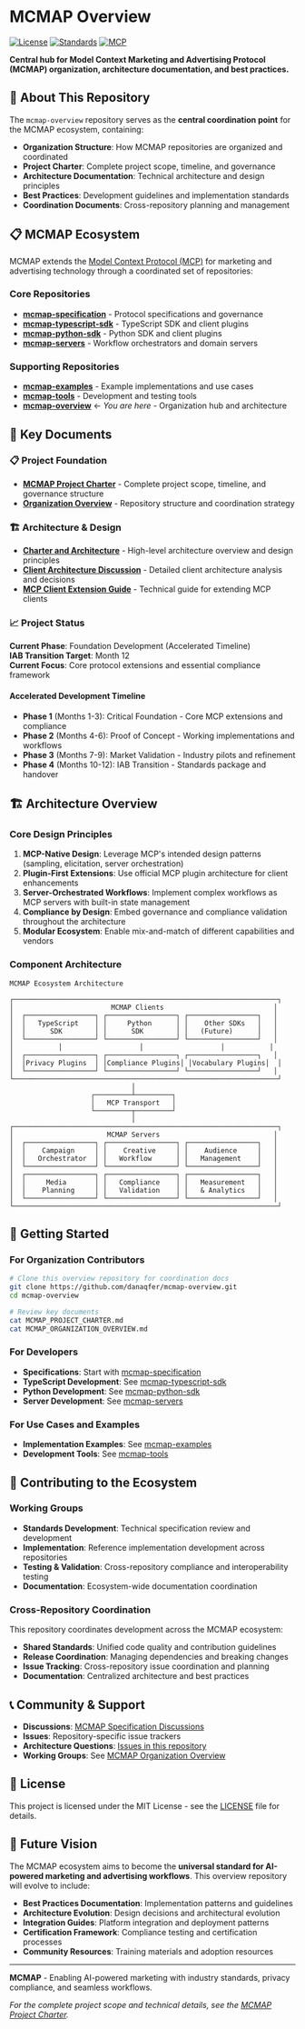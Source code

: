 # MCMAP Overview

[![License](https://img.shields.io/badge/License-MIT-blue.svg)](https://github.com/danaqfer/mcmap-specification/blob/master/LICENSE)
[![Standards](https://img.shields.io/badge/Standards-MCMAP%20v1.0-green.svg)](https://github.com/danaqfer/mcmap-specification)
[![MCP](https://img.shields.io/badge/Built%20on-MCP-orange.svg)](https://modelcontextprotocol.io)

**Central hub for Model Context Marketing and Advertising Protocol (MCMAP) organization, architecture documentation, and best practices.**

## 🎯 About This Repository

The `mcmap-overview` repository serves as the **central coordination point** for the MCMAP ecosystem, containing:

- **Organization Structure**: How MCMAP repositories are organized and coordinated
- **Project Charter**: Complete project scope, timeline, and governance
- **Architecture Documentation**: Technical architecture and design principles
- **Best Practices**: Development guidelines and implementation standards
- **Coordination Documents**: Cross-repository planning and management

## 📋 MCMAP Ecosystem

MCMAP extends the [Model Context Protocol (MCP)](https://modelcontextprotocol.io) for marketing and advertising technology through a coordinated set of repositories:

### Core Repositories
- **[mcmap-specification](https://github.com/danaqfer/mcmap-specification)** - Protocol specifications and governance
- **[mcmap-typescript-sdk](https://github.com/danaqfer/mcmap-typescript-sdk)** - TypeScript SDK and client plugins
- **[mcmap-python-sdk](https://github.com/danaqfer/mcmap-python-sdk)** - Python SDK and client plugins
- **[mcmap-servers](https://github.com/danaqfer/mcmap-servers)** - Workflow orchestrators and domain servers

### Supporting Repositories  
- **[mcmap-examples](https://github.com/danaqfer/mcmap-examples)** - Example implementations and use cases
- **[mcmap-tools](https://github.com/danaqfer/mcmap-tools)** - Development and testing tools
- **[mcmap-overview](https://github.com/danaqfer/mcmap-overview)** ← *You are here* - Organization hub and architecture

## 📖 Key Documents

### 📋 Project Foundation
- **[MCMAP Project Charter](MCMAP_PROJECT_CHARTER.md)** - Complete project scope, timeline, and governance structure
- **[Organization Overview](MCMAP_ORGANIZATION_OVERVIEW.md)** - Repository structure and coordination strategy

### 🏗️ Architecture & Design
- **[Charter and Architecture](MCMAP%20Charter%20and%20Architecture.md)** - High-level architecture overview and design principles
- **[Client Architecture Discussion](MCMAP%20Client%20Architecture%20approach%20Claud%20discussion.md)** - Detailed client architecture analysis and decisions
- **[MCP Client Extension Guide](MCP_CLIENT_EXTENSION_GUIDE.md)** - Technical guide for extending MCP clients

### 📈 Project Status

**Current Phase**: Foundation Development (Accelerated Timeline)  
**IAB Transition Target**: Month 12  
**Current Focus**: Core protocol extensions and essential compliance framework

#### Accelerated Development Timeline
- **Phase 1** (Months 1-3): Critical Foundation - Core MCP extensions and compliance
- **Phase 2** (Months 4-6): Proof of Concept - Working implementations and workflows  
- **Phase 3** (Months 7-9): Market Validation - Industry pilots and refinement
- **Phase 4** (Months 10-12): IAB Transition - Standards package and handover

## 🏗️ Architecture Overview

### Core Design Principles
1. **MCP-Native Design**: Leverage MCP's intended design patterns (sampling, elicitation, server orchestration)
2. **Plugin-First Extensions**: Use official MCP plugin architecture for client enhancements
3. **Server-Orchestrated Workflows**: Implement complex workflows as MCP servers with built-in state management
4. **Compliance by Design**: Embed governance and compliance validation throughout the architecture
5. **Modular Ecosystem**: Enable mix-and-match of different capabilities and vendors

### Component Architecture
```
MCMAP Ecosystem Architecture

┌─────────────────────────────────────────────────────────────────┐
│                        MCMAP Clients                           │
│  ┌─────────────────┐ ┌─────────────────┐ ┌─────────────────┐   │
│  │   TypeScript    │ │     Python      │ │    Other SDKs   │   │
│  │      SDK        │ │      SDK        │ │   (Future)      │   │
│  └─────────────────┘ └─────────────────┘ └─────────────────┘   │
│           │                   │                   │           │
│  ┌─────────────────┐ ┌─────────────────┐ ┌─────────────────┐   │
│  │Privacy Plugins  │ │Compliance Plugins│ │Vocabulary Plugins│  │
│  └─────────────────┘ └─────────────────┘ └─────────────────┘   │
└─────────────────────────────────────────────────────────────────┘
                              │
                    ┌─────────┴─────────┐
                    │   MCP Transport   │
                    └─────────┬─────────┘
                              │
┌─────────────────────────────────────────────────────────────────┐
│                       MCMAP Servers                            │
│  ┌─────────────────┐ ┌─────────────────┐ ┌─────────────────┐   │
│  │    Campaign     │ │    Creative     │ │    Audience     │   │
│  │   Orchestrator  │ │   Workflow      │ │   Management    │   │
│  └─────────────────┘ └─────────────────┘ └─────────────────┘   │
│  ┌─────────────────┐ ┌─────────────────┐ ┌─────────────────┐   │
│  │     Media       │ │   Compliance    │ │   Measurement   │   │
│  │    Planning     │ │   Validation    │ │   & Analytics   │   │
│  └─────────────────┘ └─────────────────┘ └─────────────────┘   │
└─────────────────────────────────────────────────────────────────┘
```

## 🚀 Getting Started

### For Organization Contributors
```bash
# Clone this overview repository for coordination docs
git clone https://github.com/danaqfer/mcmap-overview.git
cd mcmap-overview

# Review key documents
cat MCMAP_PROJECT_CHARTER.md
cat MCMAP_ORGANIZATION_OVERVIEW.md
```

### For Developers
- **Specifications**: Start with [mcmap-specification](https://github.com/danaqfer/mcmap-specification)
- **TypeScript Development**: See [mcmap-typescript-sdk](https://github.com/danaqfer/mcmap-typescript-sdk)
- **Python Development**: See [mcmap-python-sdk](https://github.com/danaqfer/mcmap-python-sdk)
- **Server Development**: See [mcmap-servers](https://github.com/danaqfer/mcmap-servers)

### For Use Cases and Examples
- **Implementation Examples**: See [mcmap-examples](https://github.com/danaqfer/mcmap-examples)
- **Development Tools**: See [mcmap-tools](https://github.com/danaqfer/mcmap-tools)

## 🤝 Contributing to the Ecosystem

### Working Groups
- **Standards Development**: Technical specification review and development
- **Implementation**: Reference implementation development across repositories
- **Testing & Validation**: Cross-repository compliance and interoperability testing
- **Documentation**: Ecosystem-wide documentation coordination

### Cross-Repository Coordination
This repository coordinates development across the MCMAP ecosystem:

- **Shared Standards**: Unified code quality and contribution guidelines
- **Release Coordination**: Managing dependencies and breaking changes
- **Issue Tracking**: Cross-repository issue coordination and planning
- **Documentation**: Centralized architecture and best practices

## 📞 Community & Support

- **Discussions**: [MCMAP Specification Discussions](https://github.com/danaqfer/mcmap-specification/discussions)
- **Issues**: Repository-specific issue trackers
- **Architecture Questions**: [Issues in this repository](https://github.com/danaqfer/mcmap-overview/issues)
- **Working Groups**: See [MCMAP Organization Overview](MCMAP_ORGANIZATION_OVERVIEW.md)

## 📄 License

This project is licensed under the MIT License - see the [LICENSE](https://github.com/danaqfer/mcmap-specification/blob/master/LICENSE) file for details.

## 🎯 Future Vision

The MCMAP ecosystem aims to become the **universal standard for AI-powered marketing and advertising workflows**. This overview repository will evolve to include:

- **Best Practices Documentation**: Implementation patterns and guidelines
- **Architecture Evolution**: Design decisions and architectural evolution
- **Integration Guides**: Platform integration and deployment patterns  
- **Certification Framework**: Compliance testing and certification processes
- **Community Resources**: Training materials and adoption resources

---

**MCMAP** - Enabling AI-powered marketing with industry standards, privacy compliance, and seamless workflows.

*For the complete project scope and technical details, see the [MCMAP Project Charter](MCMAP_PROJECT_CHARTER.md).* 